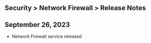 ## Security > Network Firewall > Release Notes

## September 26, 2023
* Network Firewall service released